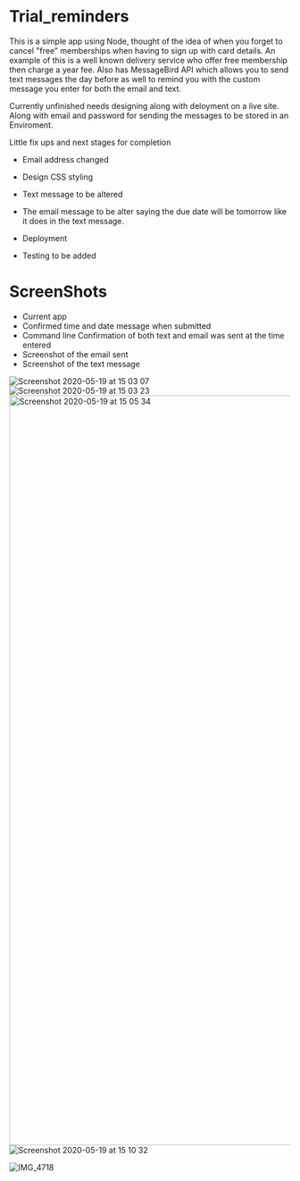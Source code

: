 # Trial_reminders

This is a simple app using Node, thought of the idea of when you forget to cancel "free" memberships when having to sign up with card details. An example of this is a well known delivery service who offer free membership then charge a year fee. Also has MessageBird API which allows you to send text messages the day before as well to remind you with the custom message you enter for both the email and text.  

Currently unfinished needs designing along with deloyment on a live site. Along with email and password for sending the messages to be stored in an Enviroment.

Little fix ups and next stages for completion 

* Email  address changed

* Design CSS styling
* Text message to be altered
* The email message to be alter saying the due date will be tomorrow like it does in the text message.
* Deployment
* Testing to be added


# ScreenShots

* Current app 
* Confirmed time and date message when submitted
* Command line Confirmation of both text and email was sent at the time entered
* Screenshot of the email sent 
* Screenshot of the text message 


![Screenshot 2020-05-19 at 15 03 07](https://user-images.githubusercontent.com/57540755/82337732-009b6a80-99e4-11ea-8eb3-396c68751e3c.png)
![Screenshot 2020-05-19 at 15 03 23](https://user-images.githubusercontent.com/57540755/82337979-422c1580-99e4-11ea-9667-71bfae6fb98f.png)
<img width="1343" alt="Screenshot 2020-05-19 at 15 05 34" src="https://user-images.githubusercontent.com/57540755/82338068-5a9c3000-99e4-11ea-932c-843fe0e64f33.png">
![Screenshot 2020-05-19 at 15 10 32](https://user-images.githubusercontent.com/57540755/82338147-71db1d80-99e4-11ea-83f0-54aa378527c9.png)

![IMG_4718](https://user-images.githubusercontent.com/57540755/82338370-bbc40380-99e4-11ea-99de-7cec93e384e6.PNG)
